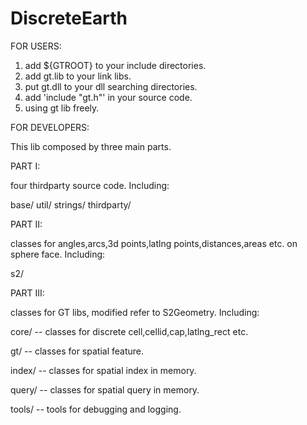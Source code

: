 # DiscreteEarth

FOR USERS:
1. add ${GTROOT} to your include directories.
2. add gt.lib to your link libs.
3. put gt.dll to your dll searching directories.
4. add 'include "gt.h"' in your source code.
5. using gt lib freely. 


FOR DEVELOPERS:

This lib composed by three main parts.

PART I: 

four thirdparty source code. Including:

base/
util/
strings/
thirdparty/

PART II:

classes for angles,arcs,3d points,latlng points,distances,areas etc. on sphere face. Including:

s2/

PART III:

classes for GT libs, modified refer to S2Geometry. Including:

core/	 	-- 	classes for discrete cell,cellid,cap,latlng_rect etc.

gt/		 	--  classes for spatial feature.
 
index/		--	classes for spatial index in memory.

query/      --  classes for spatial query in memory.

tools/		-- 	tools for debugging and logging.

